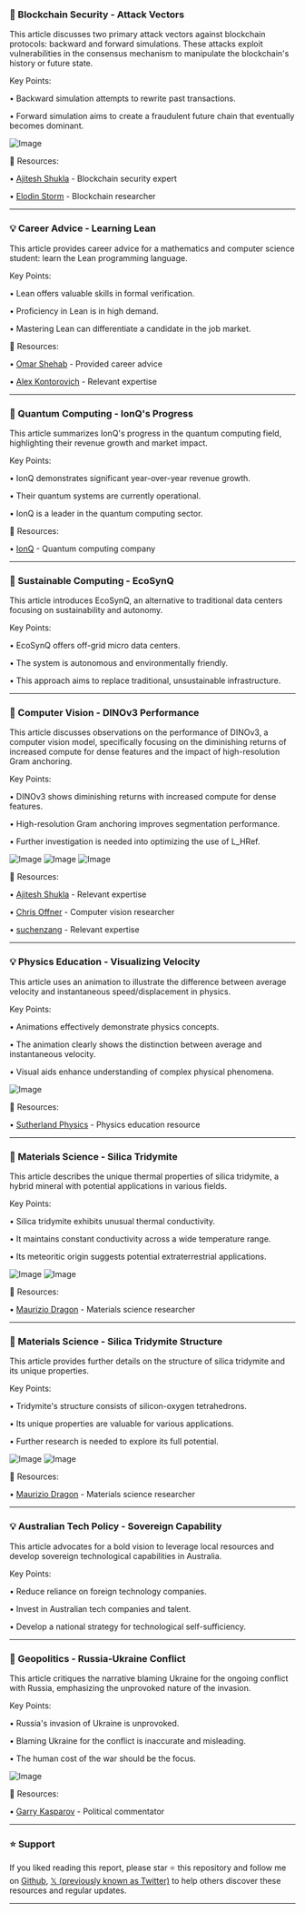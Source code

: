 ### 🤖 Blockchain Security - Attack Vectors

This article discusses two primary attack vectors against blockchain protocols: backward and forward simulations.  These attacks exploit vulnerabilities in the consensus mechanism to manipulate the blockchain's history or future state.

Key Points:

• Backward simulation attempts to rewrite past transactions.


• Forward simulation aims to create a fraudulent future chain that eventually becomes dominant.


![Image](https://pbs.twimg.com/media/GyuJtreacAA_vKe?format=jpg&name=small)

🔗 Resources:

• [Ajitesh Shukla](https://x.com/ajitesh_shukla7) - Blockchain security expert


• [Elodin Storm](https://x.com/ElodinStorm) -  Blockchain researcher


---

### 💡 Career Advice - Learning Lean

This article provides career advice for a mathematics and computer science student: learn the Lean programming language.

Key Points:

• Lean offers valuable skills in formal verification.


• Proficiency in Lean is in high demand.


• Mastering Lean can differentiate a candidate in the job market.


🔗 Resources:

• [Omar Shehab](https://x.com/omarshehab) - Provided career advice


• [Alex Kontorovich](https://x.com/AlexKontorovich) - Relevant expertise


---

### 🚀 Quantum Computing - IonQ's Progress

This article summarizes IonQ's progress in the quantum computing field, highlighting their revenue growth and market impact.

Key Points:

• IonQ demonstrates significant year-over-year revenue growth.


• Their quantum systems are currently operational.


•  IonQ is a leader in the quantum computing sector.


🔗 Resources:

• [IonQ](https://x.com/IonQ_Inc) - Quantum computing company


---

### 🤖 Sustainable Computing - EcoSynQ

This article introduces EcoSynQ, an alternative to traditional data centers focusing on sustainability and autonomy.

Key Points:

• EcoSynQ offers off-grid micro data centers.


• The system is autonomous and environmentally friendly.


• This approach aims to replace traditional, unsustainable infrastructure.


---

### 🤖 Computer Vision - DINOv3 Performance

This article discusses observations on the performance of DINOv3, a computer vision model, specifically focusing on the diminishing returns of increased compute for dense features and the impact of high-resolution Gram anchoring.

Key Points:

• DINOv3 shows diminishing returns with increased compute for dense features.


• High-resolution Gram anchoring improves segmentation performance.


• Further investigation is needed into optimizing the use of L_HRef.


![Image](https://pbs.twimg.com/media/Gys6bNhWEAElhCK?format=jpg&name=small)
![Image](https://pbs.twimg.com/media/GyrjOjfbgAA36cZ?format=jpg&name=360x360)
![Image](https://pbs.twimg.com/media/GyrjOkPbMAAXCb3?format=png&name=small)

🔗 Resources:

• [Ajitesh Shukla](https://x.com/ajitesh_shukla7) - Relevant expertise


• [Chris Offner](https://x.com/chrisoffner3d) -  Computer vision researcher


• [suchenzang](https://x.com/suchenzang) - Relevant expertise



---

### 💡 Physics Education - Visualizing Velocity

This article uses an animation to illustrate the difference between average velocity and instantaneous speed/displacement in physics.

Key Points:

• Animations effectively demonstrate physics concepts.


• The animation clearly shows the distinction between average and instantaneous velocity.


• Visual aids enhance understanding of complex physical phenomena.


![Image](https://pbs.twimg.com/amplify_video_thumb/1957824299781222400/img/SY255scHx6jy6aG8.jpg)

🔗 Resources:

• [Sutherland Physics](https://x.com/sutherlandphys) - Physics education resource


---

### 🤖 Materials Science - Silica Tridymite

This article describes the unique thermal properties of silica tridymite, a hybrid mineral with potential applications in various fields.

Key Points:

• Silica tridymite exhibits unusual thermal conductivity.


• It maintains constant conductivity across a wide temperature range.


• Its meteoritic origin suggests potential extraterrestrial applications.


![Image](https://pbs.twimg.com/media/GyqunPiXIAIH6of?format=jpg&name=small)
![Image](https://pbs.twimg.com/media/GyqunPcWgAUmAVd?format=jpg&name=small)

🔗 Resources:

• [Maurizio Dragon](https://x.com/Dragonmaurizio) - Materials science researcher


---

### 🤖 Materials Science - Silica Tridymite Structure

This article provides further details on the structure of silica tridymite and its unique properties.

Key Points:

• Tridymite's structure consists of silicon-oxygen tetrahedrons.


•  Its unique properties are valuable for various applications.


• Further research is needed to explore its full potential.


![Image](https://pbs.twimg.com/media/GyqunPiXIAIH6of?format=jpg&name=small)
![Image](https://pbs.twimg.com/media/GyqunPcWgAUmAVd?format=jpg&name=small)

🔗 Resources:

• [Maurizio Dragon](https://x.com/Dragonmaurizio) - Materials science researcher


---

### 💡 Australian Tech Policy - Sovereign Capability

This article advocates for a bold vision to leverage local resources and develop sovereign technological capabilities in Australia.

Key Points:

• Reduce reliance on foreign technology companies.


• Invest in Australian tech companies and talent.


• Develop a national strategy for technological self-sufficiency.



---

### 🤖 Geopolitics - Russia-Ukraine Conflict

This article critiques the narrative blaming Ukraine for the ongoing conflict with Russia, emphasizing the unprovoked nature of the invasion.

Key Points:

• Russia's invasion of Ukraine is unprovoked.


•  Blaming Ukraine for the conflict is inaccurate and misleading.


• The human cost of the war should be the focus.


![Image](https://pbs.twimg.com/amplify_video_thumb/1957494321126473728/img/LYE6AgaMOcGW0yeX.jpg)

🔗 Resources:

• [Garry Kasparov](https://x.com/Kasparov63) -  Political commentator


---

### ⭐️ Support

If you liked reading this report, please star ⭐️ this repository and follow me on [Github](https://github.com/Drix10), [𝕏 (previously known as Twitter)](https://x.com/DRIX_10_) to help others discover these resources and regular updates.

---